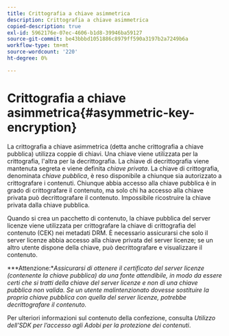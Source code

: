 ```yaml
---
title: Crittografia a chiave asimmetrica
description: Crittografia a chiave asimmetrica
copied-description: true
exl-id: 5962176e-07ec-4606-b1d8-39946ba59127
source-git-commit: be43bbbd1051886c8979ff590a3197b2a7249b6a
workflow-type: tm+mt
source-wordcount: '220'
ht-degree: 0%

---
```


# Crittografia a chiave asimmetrica{#asymmetric-key-encryption}

La crittografia a chiave asimmetrica (detta anche crittografia a chiave pubblica) utilizza coppie di chiavi. Una chiave viene utilizzata per la crittografia, l&#39;altra per la decrittografia. La chiave di decrittografia viene mantenuta segreta e viene definita *chiave privata*. La chiave di crittografia, denominata *chiave pubblica*, è reso disponibile a chiunque sia autorizzato a crittografare i contenuti. Chiunque abbia accesso alla chiave pubblica è in grado di crittografare il contenuto, ma solo chi ha accesso alla chiave privata può decrittografare il contenuto. Impossibile ricostruire la chiave privata dalla chiave pubblica.

Quando si crea un pacchetto di contenuto, la chiave pubblica del server licenze viene utilizzata per crittografare la chiave di crittografia del contenuto (CEK) nei metadati DRM. È necessario assicurarsi che solo il server licenze abbia accesso alla chiave privata del server licenze; se un altro utente dispone della chiave, può decrittografare e visualizzare il contenuto.

***Attenzione:**Assicurarsi di ottenere il certificato del server licenze (contenente la chiave pubblica) da una fonte attendibile, in modo da essere certi che si tratti della chiave del server licenze e non di una chiave pubblica non valida. Se un utente malintenzionato dovesse sostituire la propria chiave pubblica con quella del server licenze, potrebbe decrittografare il contenuto.*

Per ulteriori informazioni sul contenuto della confezione, consulta *Utilizzo dell’SDK per l’accesso agli Adobi per la protezione dei contenuti*.
